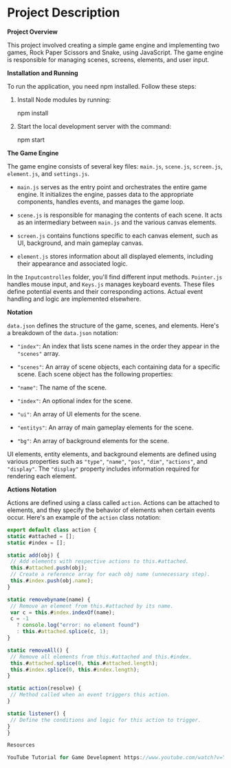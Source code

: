 # Project Description

**Project Overview**

This project involved creating a simple game engine and implementing two games, Rock Paper Scissors and Snake, using JavaScript. The game engine is responsible for managing scenes, screens, elements, and user input.

**Installation and Running**

To run the application, you need npm installed. Follow these steps:

1. Install Node modules by running:
    
    npm install

2. Start the local development server with the command:

    npm start

**The Game Engine**

The game engine consists of several key files: `main.js`, `scene.js`, `screen.js`, `element.js`, and `settings.js`.

- `main.js` serves as the entry point and orchestrates the entire game engine. It initializes the engine, passes data to the appropriate components, handles events, and manages the game loop.

- `scene.js` is responsible for managing the contents of each scene. It acts as an intermediary between `main.js` and the various canvas elements.

- `screen.js` contains functions specific to each canvas element, such as UI, background, and main gameplay canvas.

- `element.js` stores information about all displayed elements, including their appearance and associated logic.

In the `Inputcontrolles` folder, you'll find different input methods. `Pointer.js` handles mouse input, and `Keys.js` manages keyboard events. These files define potential events and their corresponding actions. Actual event handling and logic are implemented elsewhere.

**Notation**

`data.json` defines the structure of the game, scenes, and elements. Here's a breakdown of the `data.json` notation:

- `"index"`: An index that lists scene names in the order they appear in the `"scenes"` array.

- `"scenes"`: An array of scene objects, each containing data for a specific scene. Each scene object has the following properties:
- `"name"`: The name of the scene.
- `"index"`: An optional index for the scene.
- `"ui"`: An array of UI elements for the scene.
- `"entitys"`: An array of main gameplay elements for the scene.
- `"bg"`: An array of background elements for the scene.

UI elements, entity elements, and background elements are defined using various properties such as `"type"`, `"name"`, `"pos"`, `"dim"`, `"actions"`, and `"display"`. The `"display"` property includes information required for rendering each element.

**Actions Notation**

Actions are defined using a class called `action`. Actions can be attached to elements, and they specify the behavior of elements when certain events occur. Here's an example of the `action` class notation:

```javascript
export default class action {
static #attached = [];
static #index = [];

static add(obj) {
 // Add elements with respective actions to this.#attached.
 this.#attached.push(obj);
 // Create a reference array for each obj name (unnecessary step).
 this.#index.push(obj.name);
}

static removebyname(name) {
 // Remove an element from this.#attached by its name.
 var c = this.#index.indexOf(name);
 c = -1
   ? console.log("error: no element found")
   : this.#attached.splice(c, 1);
}

static removeAll() {
 // Remove all elements from this.#attached and this.#index.
 this.#attached.splice(0, this.#attached.length);
 this.#index.splice(0, this.#index.length);
}

static action(resolve) {
 // Method called when an event triggers this action.
}

static listener() {
 // Define the conditions and logic for this action to trigger.
}
}

Resources

YouTube Tutorial for Game Development https://www.youtube.com/watch?v=Y2NUdjkt5M4&t=1587s
 